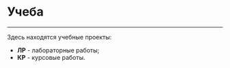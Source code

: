 # Учеба

---

Здесь находятся учебные проекты:

* **ЛР** - лабораторные работы;
* **КР** - курсовые работы.
